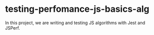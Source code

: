 # testing-perfomance-js-basics-alg
In this project, we are writing and testing JS algorithms with Jest and JSPerf.
